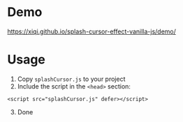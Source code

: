 # Demo

https://xiqi.github.io/splash-cursor-effect-vanilla-js/demo/

# Usage

1. Copy `splashCursor.js` to your project
2. Include the script in the `<head>` section:
```
<script src="splashCursor.js" defer></script>
```
3. Done